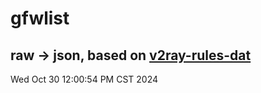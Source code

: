 # gfwlist
## raw -> json, based on [v2ray-rules-dat](https://github.com/Loyalsoldier/v2ray-rules-dat)
Wed Oct 30 12:00:54 PM CST 2024

